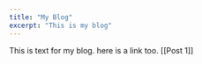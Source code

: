 ```yaml
---
title: "My Blog"
excerpt: "This is my blog"
---
```


This is text for my blog. here is a link too. [[Post 1]]